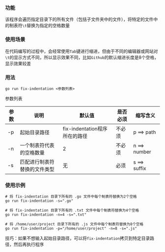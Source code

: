 ### 功能

该程序会遍历指定目录下的所有文件（包括子文件夹中的文件），将特定的文件中的制表符`\t`替换为指定的空格数量

### 使用场景

在代码编写的过程中，会经常使用`Tab`键进行缩进，但由于不同的编辑器或网站对`\t`的显示方式不同，所以显示效果不同，比如`Github`的默认缩进长度是8个空格，显示效果较差

### 用法

```
go run fix-indentation <参数列表>
```

参数列表

| 参数 | 说明                         | 默认值                        | 是否必须 | 缩写含义     |
| ---- | ---------------------------- | ----------------------------- | -------- | ------------ |
| -p   | 起始目录路径                 | fix-indentation程序所在的路径 | 不必须   | p ==> path   |
| -n   | 一个制表符代表的空格数量     | 2                             | 不必须   | n ==> number |
| -s   | 匹配进行制表符替换的文件类型 | 无                            | 必须     | s ==> suffix |

### 使用示例

```shell
# 将 fix-indentation 目录下所有的 .go 文件中每个制表符替换为2个空格
go run fix-indentation -s=".go"

# 将 fix-indentation 目录下所有的 .txt 文件中每个制表符替换为4个空格
go run fix-indentation -n=4 -s=".txt"

# 将 /home/user/project 目录下所有的 .js 文件中每个制表符替换为8个空格
go run fix-indentation -p="/home/user/project" -n=8 -s=".js"
```

技巧：如果不想输入起始目录路径，可以将`fix-indentation`拷贝到特定目录路径，然后再执行程序